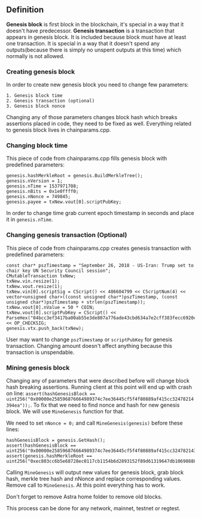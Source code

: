 ## Definition

__Genesis block__ is first block in the blockchain, it's special in a way that it doesn't have predecessor.
__Genesis transaction__ is a transaction that appears in genesis block. It is included because block must have at least one transaction. It is special in a way that it doesn't spend any outputs(because there is simply no unspent outputs at this time) which normally is not allowed.

### Creating genesis block

In order to create new genesis block you need to change few parameters:
```
1. Genesis block time
2. Genesis transaction (optional)
3. Genesis block nonce
```

Changing any of those parameters changes block hash which breaks assertions placed in code, they need to be fixed as well. 
Everything related to genesis block lives in chainparams.cpp. 

### Changing block time

This piece of code from chainparams.cpp fills genesis block with predefined parameters: 

```
genesis.hashMerkleRoot = genesis.BuildMerkleTree();
genesis.nVersion = 1;
genesis.nTime = 1537971708;
genesis.nBits = 0x1e0ffff0;
genesis.nNonce = 749845;
genesis.payee = txNew.vout[0].scriptPubKey;

```

In order to change time grab current epoch timestamp in seconds and place it in `genesis.nTime`. 

### Changing genesis transaction (Optional)

This piece of code from chainparams.cpp creates genesis transaction with predefined parameters:

```
const char* pszTimestamp = "September 26, 2018 - US-Iran: Trump set to chair key UN Security Council session";
CMutableTransaction txNew;
txNew.vin.resize(1);
txNew.vout.resize(1);
txNew.vin[0].scriptSig = CScript() << 486604799 << CScriptNum(4) << vector<unsigned char>((const unsigned char*)pszTimestamp, (const unsigned char*)pszTimestamp + strlen(pszTimestamp));
txNew.vout[0].nValue = 50 * COIN;
txNew.vout[0].scriptPubKey = CScript() << ParseHex("04bcc3ef3417ba00ab55e3de807a776ade43cbd634a7e2cff383fecc6920cf918b2ad427f6b0a3f8d38f5a41d5dcbf35b394521bd08fcb5f40749df5bfe7d42fe2") << OP_CHECKSIG;
genesis.vtx.push_back(txNew);

```

User may want to change `pszTimestamp` or `scriptPubKey` for genesis transaction. Changing amount doesn't affect anything because this transaction is unspendable. 

### Mining genesis block

Changing any of parameters that were described before will change block hash breaking assertions. Running client at this point will end up with crash on line: `assert(hashGenesisBlock == uint256("0x00000e258596876664989374c7ee36445cf5f4f80889af415cc32478214394ea"));`. To fix that we need to find nonce and hash for new genesis block. We will use `MineGenesis` function for that. 

We need to set `nNonce = 0;` and call `MineGenesis(genesis)` before these lines:

```
hashGenesisBlock = genesis.GetHash();
assert(hashGenesisBlock == uint256("0x00000e258596876664989374c7ee36445cf5f4f80889af415cc32478214394ea"));
assert(genesis.hashMerkleRoot == uint256("0xec803cc6b5e68728ec0117cb1154b6d2893152f89d61319647db106908888bd6"));
```

Calling `MineGenesis` will output new values for genesis block, grab block hash, merkle tree hash and nNonce and replace corresponding values. Remove call to `MineGenesis`. At this point everything has to work.

Don't forget to remove Astra home folder to remove old blocks. 

This process can be done for any network, mainnet, testnet or regtest. 
